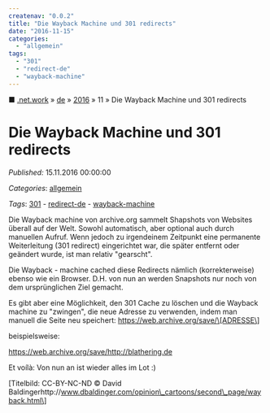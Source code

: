 ```yaml
---
createnav: "0.0.2"
title: "Die Wayback Machine und 301 redirects"
date: "2016-11-15"
categories: 
  - "allgemein"
tags: 
  - "301"
  - "redirect-de"
  - "wayback-machine"
---
```

■ [.net.work](/) » [de](/de) » [2016](/de#2016)  » 11 » Die Wayback Machine und 301 redirects

# Die Wayback Machine und 301 redirects
_Published:_ 15.11.2016 00:00:00

_Categories_: [allgemein](/de/categories#allgemein)

_Tags_: [301](/de/tags#301) - [redirect-de](/de/tags#redirect-de) - [wayback-machine](/de/tags#wayback-machine)


Die Wayback machine von archive.org sammelt Shapshots von Websites überall auf der Welt. Sowohl automatisch, aber optional auch durch manuellen Aufruf. Wenn jedoch zu irgendeinem Zeitpunkt eine permanente Weiterleitung (301 redirect) eingerichtet war, die später entfernt oder geändert wurde, ist man relativ "gearscht".

Die Wayback - machine cached diese Redirects nämlich (korrekterweise) ebenso wie ein Browser. D.H. von nun an werden Snapshots nur noch von dem ursprünglichen Ziel gemacht.

Es gibt aber eine Möglichkeit, den 301 Cache zu löschen und die Wayback machine zu "zwingen", die neue Adresse zu verwenden, indem man manuell die Seite neu speichert: https://web.archive.org/save/\[ADRESSE\]

beispielsweise:

https://web.archive.org/save/http://blathering.de

Et voílà: Von nun an ist wieder alles im Lot :)

\[Titelbild: CC-BY-NC-ND © David Baldingerhttp://www.dbaldinger.com/opinion\_cartoons/second\_page/wayback.html\]

